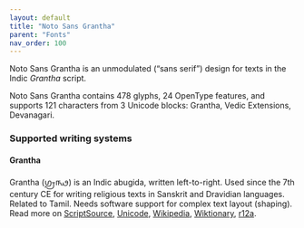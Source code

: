 ```yaml
---
layout: default
title: "Noto Sans Grantha"
parent: "Fonts"
nav_order: 100
---
```

Noto Sans Grantha is an unmodulated (“sans serif”) design for texts in the Indic _Grantha_ script. 

Noto Sans Grantha contains 478 glyphs, 24 OpenType features, and supports 121 characters from 3 Unicode blocks: Grantha, Vedic Extensions, Devanagari.


### Supported writing systems


#### Grantha

Grantha (<span class='autonym'>𑌗𑍍𑌰𑌨𑍍𑌥</span>) is an Indic abugida, written left-to-right. Used since the 7th century CE for writing religious texts in Sanskrit and Dravidian languages. Related to Tamil. Needs software support for complex text layout (shaping). Read more on [ScriptSource](https://scriptsource.org/scr/Gran), [Unicode](https://www.unicode.org/versions/Unicode13.0.0/ch15.pdf#G81052), [Wikipedia](https://en.wikipedia.org/wiki/ISO_15924:Gran), [Wiktionary](https://en.wiktionary.org/wiki/Category:Grantha_script), [r12a](https://r12a.github.io/scripts/links?iso=Gran).


